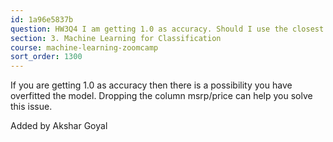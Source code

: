```yaml
---
id: 1a96e5837b
question: HW3Q4 I am getting 1.0 as accuracy. Should I use the closest option?
section: 3. Machine Learning for Classification
course: machine-learning-zoomcamp
sort_order: 1300
---
```


If you are getting 1.0 as accuracy then there is a possibility you have overfitted the model. Dropping the column msrp/price can help you solve this issue.

Added by Akshar Goyal

